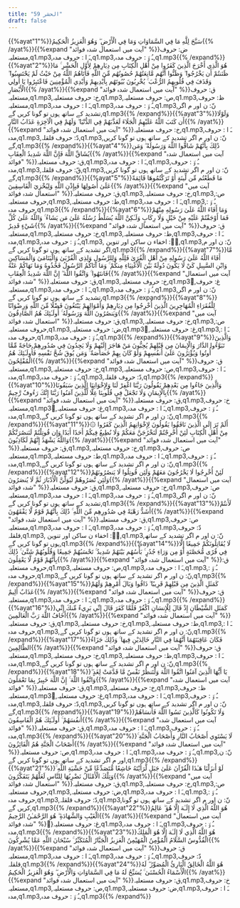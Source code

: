 ```yaml
---
title: "59 الحشر"
draft: false
---
```

 {{%ayat"1"%}}سَبَّحَ لِلَّهِ مَا فِي السَّمَاوَاتِ وَمَا فِي الْأَرْضِ ۖ وَهُوَ الْعَزِيزُ الْحَكِيمُ{{% /ayat%}}{{%expand "آیت میں استعمال شدہ فوائد" %}}ض: حروف مستعلیہ,q1.mp3,ـَ ا :  حروف مدہ,q1.mp3,ـُ و٘ :  حروف مدہ,q1.mp3{{% /expand%}}{{%ayat"2"%}}هُوَ الَّذِي أَخْرَجَ الَّذِينَ كَفَرُوا مِنْ أَهْلِ الْكِتَابِ مِن دِيَارِهِمْ لِأَوَّلِ الْحَشْرِ ۚ مَا ظَنَنتُمْ أَن يَخْرُجُوا ۖ وَظَنُّوا أَنَّهُم مَّانِعَتُهُمْ حُصُونُهُم مِّنَ اللَّهِ فَأَتَاهُمُ اللَّهُ مِنْ حَيْثُ لَمْ يَحْتَسِبُوا ۖ وَقَذَفَ فِي قُلُوبِهِمُ الرُّعْبَ ۚ يُخْرِبُونَ بُيُوتَهُم بِأَيْدِيهِمْ وَأَيْدِي الْمُؤْمِنِينَ فَاعْتَبِرُوا يَا أُولِي الْأَبْصَارِ{{% /ayat%}}{{%expand "آیت میں استعمال شدہ فوائد" %}}ق: حروف مستعلیہ,q1.mp3,خ: حروف مستعلیہ,q1.mp3,ص: حروف مستعلیہ,q1.mp3,ظ: حروف مستعلیہ,q1.mp3,ـَ ا :  حروف مدہ,q1.mp3,ـُ و٘ :  حروف مدہ,q1.mp3,نّ: ن اور م اگر تشدید کے ساتھ ہوں تو گونا کریں گے,q1.mp3{{% /expand%}}{{%ayat"3"%}}وَلَوْلَا أَن كَتَبَ اللَّهُ عَلَيْهِمُ الْجَلَاءَ لَعَذَّبَهُمْ فِي الدُّنْيَا ۖ وَلَهُمْ فِي الْآخِرَةِ عَذَابُ النَّارِ{{% /ayat%}}{{%expand "آیت میں استعمال شدہ فوائد" %}}خ: حروف مستعلیہ,q1.mp3,ـَ ا :  حروف مدہ,q1.mp3,دّ: حروف قلقلہ,q1.mp3,نّ: ن اور م اگر تشدید کے ساتھ ہوں تو گونا کریں گے,q1.mp3{{% /expand%}}{{%ayat"4"%}}ذَٰلِكَ بِأَنَّهُمْ شَاقُّوا اللَّهَ وَرَسُولَهُ ۖ وَمَن يُشَاقِّ اللَّهَ فَإِنَّ اللَّهَ شَدِيدُ الْعِقَابِ{{% /ayat%}}{{%expand "آیت میں استعمال شدہ فوائد" %}}ق: حروف مستعلیہ,q1.mp3,ـَ ا :  حروف مدہ,q1.mp3,ـُ و٘ :  حروف مدہ,q1.mp3,قّ: حروف قلقلہ,q1.mp3,نّ: ن اور م اگر تشدید کے ساتھ ہوں تو گونا کریں گے,q1.mp3{{% /expand%}}{{%ayat"5"%}}مَا قَطَعْتُم مِّن لِّينَةٍ أَوْ تَرَكْتُمُوهَا قَائِمَةً عَلَىٰ أُصُولِهَا فَبِإِذْنِ اللَّهِ وَلِيُخْزِيَ الْفَاسِقِينَ{{% /ayat%}}{{%expand "آیت میں استعمال شدہ فوائد" %}}ق: حروف مستعلیہ,q1.mp3,خ: حروف مستعلیہ,q1.mp3,ص: حروف مستعلیہ,q1.mp3,ط: حروف مستعلیہ,q1.mp3,ـَ ا :  حروف مدہ,q1.mp3,ـُ و٘ :  حروف مدہ,q1.mp3{{% /expand%}}{{%ayat"6"%}}وَمَا أَفَاءَ اللَّهُ عَلَىٰ رَسُولِهِ مِنْهُمْ فَمَا أَوْجَفْتُمْ عَلَيْهِ مِنْ خَيْلٍ وَلَا رِكَابٍ وَلَـٰكِنَّ اللَّهَ يُسَلِّطُ رُسُلَهُ عَلَىٰ مَن يَشَاءُ ۚ وَاللَّهُ عَلَىٰ كُلِّ شَيْءٍ قَدِيرٌ{{% /ayat%}}{{%expand "آیت میں استعمال شدہ فوائد" %}}ق: حروف مستعلیہ,q1.mp3,خ: حروف مستعلیہ,q1.mp3,ط: حروف مستعلیہ,q1.mp3,ـَ ا :  حروف مدہ,q1.mp3,ـُ و٘ :  حروف مدہ,q1.mp3, ن٘:  اخفاء ن ساکن اور تنوین,q1.mp3,نّ: ن اور م اگر تشدید کے ساتھ ہوں تو گونا کریں گے,q1.mp3{{% /expand%}}{{%ayat"7"%}}مَّا أَفَاءَ اللَّهُ عَلَىٰ رَسُولِهِ مِنْ أَهْلِ الْقُرَىٰ فَلِلَّهِ وَلِلرَّسُولِ وَلِذِي الْقُرْبَىٰ وَالْيَتَامَىٰ وَالْمَسَاكِينِ وَابْنِ السَّبِيلِ كَيْ لَا يَكُونَ دُولَةً بَيْنَ الْأَغْنِيَاءِ مِنكُمْ ۚ وَمَا آتَاكُمُ الرَّسُولُ فَخُذُوهُ وَمَا نَهَاكُمْ عَنْهُ فَانتَهُوا ۚ وَاتَّقُوا اللَّهَ ۖ إِنَّ اللَّهَ شَدِيدُ الْعِقَابِ{{% /ayat%}}{{%expand "آیت میں استعمال شدہ فوائد" %}}ق: حروف مستعلیہ,q1.mp3,خ: حروف مستعلیہ,q1.mp3,ُغ: حروف مستعلیہ,q1.mp3,ـَ ا :  حروف مدہ,q1.mp3,ـُ و٘ :  حروف مدہ,q1.mp3,نّ: ن اور م اگر تشدید کے ساتھ ہوں تو گونا کریں گے,q1.mp3{{% /expand%}}{{%ayat"8"%}}لِلْفُقَرَاءِ الْمُهَاجِرِينَ الَّذِينَ أُخْرِجُوا مِن دِيَارِهِمْ وَأَمْوَالِهِمْ يَبْتَغُونَ فَضْلًا مِّنَ اللَّهِ وَرِضْوَانًا وَيَنصُرُونَ اللَّهَ وَرَسُولَهُ ۚ أُولَـٰئِكَ هُمُ الصَّادِقُونَ{{% /ayat%}}{{%expand "آیت میں استعمال شدہ فوائد" %}}ق: حروف مستعلیہ,q1.mp3,خ: حروف مستعلیہ,q1.mp3,ص: حروف مستعلیہ,q1.mp3,ض: حروف مستعلیہ,q1.mp3,ُغ: حروف مستعلیہ,q1.mp3,ـَ ا :  حروف مدہ,q1.mp3,ـُ و٘ :  حروف مدہ,q1.mp3{{% /expand%}}{{%ayat"9"%}}وَالَّذِينَ تَبَوَّءُوا الدَّارَ وَالْإِيمَانَ مِن قَبْلِهِمْ يُحِبُّونَ مَنْ هَاجَرَ إِلَيْهِمْ وَلَا يَجِدُونَ فِي صُدُورِهِمْ حَاجَةً مِّمَّا أُوتُوا وَيُؤْثِرُونَ عَلَىٰ أَنفُسِهِمْ وَلَوْ كَانَ بِهِمْ خَصَاصَةٌ ۚ وَمَن يُوقَ شُحَّ نَفْسِهِ فَأُولَـٰئِكَ هُمُ الْمُفْلِحُونَ{{% /ayat%}}{{%expand "آیت میں استعمال شدہ فوائد" %}}ق: حروف مستعلیہ,q1.mp3,خ: حروف مستعلیہ,q1.mp3,ص: حروف مستعلیہ,q1.mp3,ـَ ا :  حروف مدہ,q1.mp3,ـُ و٘ :  حروف مدہ,q1.mp3,دّ: حروف قلقلہ,q1.mp3{{% /expand%}}{{%ayat"10"%}}وَالَّذِينَ جَاءُوا مِن بَعْدِهِمْ يَقُولُونَ رَبَّنَا اغْفِرْ لَنَا وَلِإِخْوَانِنَا الَّذِينَ سَبَقُونَا بِالْإِيمَانِ وَلَا تَجْعَلْ فِي قُلُوبِنَا غِلًّا لِّلَّذِينَ آمَنُوا رَبَّنَا إِنَّكَ رَءُوفٌ رَّحِيمٌ{{% /ayat%}}{{%expand "آیت میں استعمال شدہ فوائد" %}}ق: حروف مستعلیہ,q1.mp3,خ: حروف مستعلیہ,q1.mp3,ُغ: حروف مستعلیہ,q1.mp3,ـَ ا :  حروف مدہ,q1.mp3,ـُ و٘ :  حروف مدہ,q1.mp3,نّ: ن اور م اگر تشدید کے ساتھ ہوں تو گونا کریں گے,q1.mp3{{% /expand%}}{{%ayat"11"%}}۞ أَلَمْ تَرَ إِلَى الَّذِينَ نَافَقُوا يَقُولُونَ لِإِخْوَانِهِمُ الَّذِينَ كَفَرُوا مِنْ أَهْلِ الْكِتَابِ لَئِنْ أُخْرِجْتُمْ لَنَخْرُجَنَّ مَعَكُمْ وَلَا نُطِيعُ فِيكُمْ أَحَدًا أَبَدًا وَإِن قُوتِلْتُمْ لَنَنصُرَنَّكُمْ وَاللَّهُ يَشْهَدُ إِنَّهُمْ لَكَاذِبُونَ{{% /ayat%}}{{%expand "آیت میں استعمال شدہ فوائد" %}}ق: حروف مستعلیہ,q1.mp3,خ: حروف مستعلیہ,q1.mp3,ص: حروف مستعلیہ,q1.mp3,ط: حروف مستعلیہ,q1.mp3,ـَ ا :  حروف مدہ,q1.mp3,ـُ و٘ :  حروف مدہ,q1.mp3,نّ: ن اور م اگر تشدید کے ساتھ ہوں تو گونا کریں گے,q1.mp3{{% /expand%}}{{%ayat"12"%}}لَئِنْ أُخْرِجُوا لَا يَخْرُجُونَ مَعَهُمْ وَلَئِن قُوتِلُوا لَا يَنصُرُونَهُمْ وَلَئِن نَّصَرُوهُمْ لَيُوَلُّنَّ الْأَدْبَارَ ثُمَّ لَا يُنصَرُونَ{{% /ayat%}}{{%expand "آیت میں استعمال شدہ فوائد" %}}ق: حروف مستعلیہ,q1.mp3,خ: حروف مستعلیہ,q1.mp3,ص: حروف مستعلیہ,q1.mp3,ـَ ا :  حروف مدہ,q1.mp3,ـُ و٘ :  حروف مدہ,q1.mp3,نّ: ن اور م اگر تشدید کے ساتھ ہوں تو گونا کریں گے,q1.mp3{{% /expand%}}{{%ayat"13"%}}لَأَنتُمْ أَشَدُّ رَهْبَةً فِي صُدُورِهِم مِّنَ اللَّهِ ۚ ذَٰلِكَ بِأَنَّهُمْ قَوْمٌ لَّا يَفْقَهُونَ{{% /ayat%}}{{%expand "آیت میں استعمال شدہ فوائد" %}}ق: حروف مستعلیہ,q1.mp3,ص: حروف مستعلیہ,q1.mp3,ـَ ا :  حروف مدہ,q1.mp3,ـُ و٘ :  حروف مدہ,q1.mp3,دّ: حروف قلقلہ,q1.mp3, ن٘:  اخفاء ن ساکن اور تنوین,q1.mp3,نّ: ن اور م اگر تشدید کے ساتھ ہوں تو گونا کریں گے,q1.mp3{{% /expand%}}{{%ayat"14"%}}لَا يُقَاتِلُونَكُمْ جَمِيعًا إِلَّا فِي قُرًى مُّحَصَّنَةٍ أَوْ مِن وَرَاءِ جُدُرٍ ۚ بَأْسُهُم بَيْنَهُمْ شَدِيدٌ ۚ تَحْسَبُهُمْ جَمِيعًا وَقُلُوبُهُمْ شَتَّىٰ ۚ ذَٰلِكَ بِأَنَّهُمْ قَوْمٌ لَّا يَعْقِلُونَ{{% /ayat%}}{{%expand "آیت میں استعمال شدہ فوائد" %}}ق: حروف مستعلیہ,q1.mp3,ص: حروف مستعلیہ,q1.mp3,ـَ ا :  حروف مدہ,q1.mp3,ـُ و٘ :  حروف مدہ,q1.mp3,نّ: ن اور م اگر تشدید کے ساتھ ہوں تو گونا کریں گے,q1.mp3{{% /expand%}}{{%ayat"15"%}}كَمَثَلِ الَّذِينَ مِن قَبْلِهِمْ قَرِيبًا ۖ ذَاقُوا وَبَالَ أَمْرِهِمْ وَلَهُمْ عَذَابٌ أَلِيمٌ{{% /ayat%}}{{%expand "آیت میں استعمال شدہ فوائد" %}}ق: حروف مستعلیہ,q1.mp3,ـَ ا :  حروف مدہ,q1.mp3,ـُ و٘ :  حروف مدہ,q1.mp3{{% /expand%}}{{%ayat"16"%}}كَمَثَلِ الشَّيْطَانِ إِذْ قَالَ لِلْإِنسَانِ اكْفُرْ فَلَمَّا كَفَرَ قَالَ إِنِّي بَرِيءٌ مِّنكَ إِنِّي أَخَافُ اللَّهَ رَبَّ الْعَالَمِينَ{{% /ayat%}}{{%expand "آیت میں استعمال شدہ فوائد" %}}ق: حروف مستعلیہ,q1.mp3,خ: حروف مستعلیہ,q1.mp3,ط: حروف مستعلیہ,q1.mp3,ـَ ا :  حروف مدہ,q1.mp3,نّ: ن اور م اگر تشدید کے ساتھ ہوں تو گونا کریں گے,q1.mp3{{% /expand%}}{{%ayat"17"%}}فَكَانَ عَاقِبَتَهُمَا أَنَّهُمَا فِي النَّارِ خَالِدَيْنِ فِيهَا ۚ وَذَٰلِكَ جَزَاءُ الظَّالِمِينَ{{% /ayat%}}{{%expand "آیت میں استعمال شدہ فوائد" %}}ق: حروف مستعلیہ,q1.mp3,خ: حروف مستعلیہ,q1.mp3,ظ: حروف مستعلیہ,q1.mp3,ـَ ا :  حروف مدہ,q1.mp3,نّ: ن اور م اگر تشدید کے ساتھ ہوں تو گونا کریں گے,q1.mp3{{% /expand%}}{{%ayat"18"%}}يَا أَيُّهَا الَّذِينَ آمَنُوا اتَّقُوا اللَّهَ وَلْتَنظُرْ نَفْسٌ مَّا قَدَّمَتْ لِغَدٍ ۖ وَاتَّقُوا اللَّهَ ۚ إِنَّ اللَّهَ خَبِيرٌ بِمَا تَعْمَلُونَ{{% /ayat%}}{{%expand "آیت میں استعمال شدہ فوائد" %}}ق: حروف مستعلیہ,q1.mp3,خ: حروف مستعلیہ,q1.mp3,ظ: حروف مستعلیہ,q1.mp3,ُغ: حروف مستعلیہ,q1.mp3,ـَ ا :  حروف مدہ,q1.mp3,ـُ و٘ :  حروف مدہ,q1.mp3,دّ: حروف قلقلہ,q1.mp3,نّ: ن اور م اگر تشدید کے ساتھ ہوں تو گونا کریں گے,q1.mp3{{% /expand%}}{{%ayat"19"%}}وَلَا تَكُونُوا كَالَّذِينَ نَسُوا اللَّهَ فَأَنسَاهُمْ أَنفُسَهُمْ ۚ أُولَـٰئِكَ هُمُ الْفَاسِقُونَ{{% /ayat%}}{{%expand "آیت میں استعمال شدہ فوائد" %}}ق: حروف مستعلیہ,q1.mp3,ـَ ا :  حروف مدہ,q1.mp3,ـُ و٘ :  حروف مدہ,q1.mp3{{% /expand%}}{{%ayat"20"%}}لَا يَسْتَوِي أَصْحَابُ النَّارِ وَأَصْحَابُ الْجَنَّةِ ۚ أَصْحَابُ الْجَنَّةِ هُمُ الْفَائِزُونَ{{% /ayat%}}{{%expand "آیت میں استعمال شدہ فوائد" %}}ص: حروف مستعلیہ,q1.mp3,ـَ ا :  حروف مدہ,q1.mp3,ـُ و٘ :  حروف مدہ,q1.mp3,نّ: ن اور م اگر تشدید کے ساتھ ہوں تو گونا کریں گے,q1.mp3{{% /expand%}}{{%ayat"21"%}}لَوْ أَنزَلْنَا هَـٰذَا الْقُرْآنَ عَلَىٰ جَبَلٍ لَّرَأَيْتَهُ خَاشِعًا مُّتَصَدِّعًا مِّنْ خَشْيَةِ اللَّهِ ۚ وَتِلْكَ الْأَمْثَالُ نَضْرِبُهَا لِلنَّاسِ لَعَلَّهُمْ يَتَفَكَّرُونَ{{% /ayat%}}{{%expand "آیت میں استعمال شدہ فوائد" %}}ق: حروف مستعلیہ,q1.mp3,خ: حروف مستعلیہ,q1.mp3,ص: حروف مستعلیہ,q1.mp3,ض: حروف مستعلیہ,q1.mp3,ـَ ا :  حروف مدہ,q1.mp3,ـُ و٘ :  حروف مدہ,q1.mp3,دّ: حروف قلقلہ,q1.mp3,نّ: ن اور م اگر تشدید کے ساتھ ہوں تو گونا کریں گے,q1.mp3{{% /expand%}}{{%ayat"22"%}}هُوَ اللَّهُ الَّذِي لَا إِلَـٰهَ إِلَّا هُوَ ۖ عَالِمُ الْغَيْبِ وَالشَّهَادَةِ ۖ هُوَ الرَّحْمَـٰنُ الرَّحِيمُ{{% /ayat%}}{{%expand "آیت میں استعمال شدہ فوائد" %}}ُغ: حروف مستعلیہ,q1.mp3,ـَ ا :  حروف مدہ,q1.mp3,ـُ و٘ :  حروف مدہ,q1.mp3{{% /expand%}}{{%ayat"23"%}}هُوَ اللَّهُ الَّذِي لَا إِلَـٰهَ إِلَّا هُوَ الْمَلِكُ الْقُدُّوسُ السَّلَامُ الْمُؤْمِنُ الْمُهَيْمِنُ الْعَزِيزُ الْجَبَّارُ الْمُتَكَبِّرُ ۚ سُبْحَانَ اللَّهِ عَمَّا يُشْرِكُونَ{{% /ayat%}}{{%expand "آیت میں استعمال شدہ فوائد" %}}ق: حروف مستعلیہ,q1.mp3,ـَ ا :  حروف مدہ,q1.mp3,ـُ و٘ :  حروف مدہ,q1.mp3,دّ: حروف قلقلہ,q1.mp3{{% /expand%}}{{%ayat"24"%}}هُوَ اللَّهُ الْخَالِقُ الْبَارِئُ الْمُصَوِّرُ ۖ لَهُ الْأَسْمَاءُ الْحُسْنَىٰ ۚ يُسَبِّحُ لَهُ مَا فِي السَّمَاوَاتِ وَالْأَرْضِ ۖ وَهُوَ الْعَزِيزُ الْحَكِيمُ{{% /ayat%}}{{%expand "آیت میں استعمال شدہ فوائد" %}}ق: حروف مستعلیہ,q1.mp3,خ: حروف مستعلیہ,q1.mp3,ص: حروف مستعلیہ,q1.mp3,ض: حروف مستعلیہ,q1.mp3,ـَ ا :  حروف مدہ,q1.mp3,ـُ و٘ :  حروف مدہ,q1.mp3{{% /expand%}}